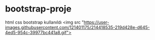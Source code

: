 # bootstrap-proje
html css bootstrap kullanıldı
<img src "https://user-images.githubusercontent.com/121401175/214418535-219d428e-d645-4ed5-954c-39977bc441a8.gif">
